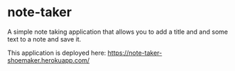# note-taker

A simple note taking application that allows you to add a title and and some text to a note and save it.

This application is deployed here:
https://note-taker-shoemaker.herokuapp.com/